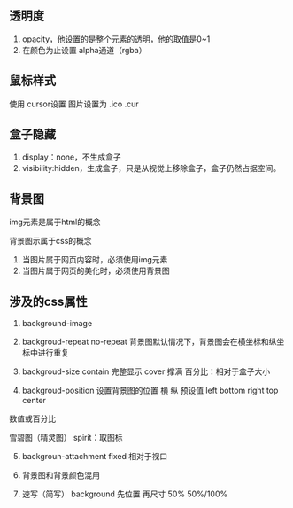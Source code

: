 ## 透明度
1. opacity，他设置的是整个元素的透明，他的取值是0~1
2. 在颜色为止设置 alpha通道（rgba）

## 鼠标样式
使用 cursor设置
图片设置为 .ico .cur

## 盒子隐藏
1. display：none，不生成盒子
2. visibility:hidden，生成盒子，只是从视觉上移除盒子，盒子仍然占据空间。


## 背景图

img元素是属于html的概念

背景图示属于css的概念

1. 当图片属于网页内容时，必须使用img元素
2. 当图片属于网页的美化时，必须使用背景图

## 涉及的css属性
1. background-image

2. backgroud-repeat
 no-repeat
背景图默认情况下，背景图会在横坐标和纵坐标中进行重复

3. backgroud-size
 contain 完整显示
 cover 撑满
 百分比：相对于盒子大小

 4. backgroud-position
 设置背景图的位置
 横  纵
 预设值 left bottom right top center

 数值或百分比

 雪碧图（精灵图） spirit：取图标

 5. backgroun-attachment
fixed 相对于视口 

6. 背景图和背景颜色混用

7. 速写（简写） background
先位置 再尺寸 50% 50%/100%
